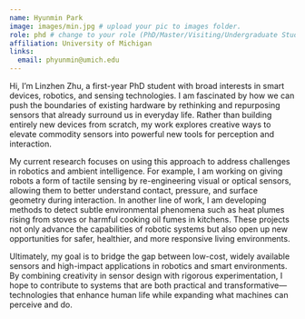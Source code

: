 ```yaml
---
name: Hyunmin Park
image: images/min.jpg # upload your pic to images folder.
role: phd # change to your role (PhD/Master/Visiting/Undergraduate Student) 
affiliation: University of Michigan
links:
  email: phyunmin@umich.edu
---
```


Hi, I’m Linzhen Zhu, a first-year PhD student with broad interests in smart devices, robotics, and sensing technologies. I am fascinated by how we can push the boundaries of existing hardware by rethinking and repurposing sensors that already surround us in everyday life. Rather than building entirely new devices from scratch, my work explores creative ways to elevate commodity sensors into powerful new tools for perception and interaction.

My current research focuses on using this approach to address challenges in robotics and ambient intelligence. For example, I am working on giving robots a form of tactile sensing by re-engineering visual or optical sensors, allowing them to better understand contact, pressure, and surface geometry during interaction. In another line of work, I am developing methods to detect subtle environmental phenomena such as heat plumes rising from stoves or harmful cooking oil fumes in kitchens. These projects not only advance the capabilities of robotic systems but also open up new opportunities for safer, healthier, and more responsive living environments.

Ultimately, my goal is to bridge the gap between low-cost, widely available sensors and high-impact applications in robotics and smart environments. By combining creativity in sensor design with rigorous experimentation, I hope to contribute to systems that are both practical and transformative—technologies that enhance human life while expanding what machines can perceive and do.
